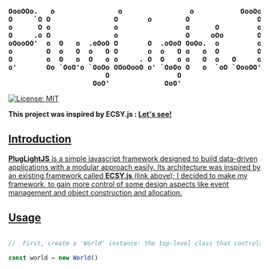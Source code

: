 <div align="center">
<b><pre>
OooOOo.   o               o                o           OooOoo .oOOOo.  
O     `O O               O       o        O                O  o     o  
o      O o               o                o      O         o  O.       
O     .o O               o                O     oOo        O   `OOoo.  
oOooOO'  o  O   o  .oOoO O       O  .oOoO OoOo.  o         o        `O 
o        O  o   O  o   O O       o  o   O o   o  O         O         o 
O        o  O   o  O   o o     . O  O   o o   O  o   O     o  O.    .O 
o'       Oo `OoO'o `OoOo OOoOooO o' `OoOo O   o  `oO `OooOO'   `oooO'  
                       O                O                              
                    OoO'             OoO'                              
</pre></b>
</div>

[![License: MIT](https://img.shields.io/badge/License-MIT-yellow.svg)](https://opensource.org/licenses/MIT)



                                                  
<b>This project was inspired by ECSY.js : <a href="https://github.com/ecsyjs/ecsy">Let's see!</b>

<h2><b>Introduction</b></h2>
<p>
  <b>PlugLightJS</b> is a simple javascript framework designed to build data-driven applications with a modular approach easily. Its architecture was inspired by an    existing framework called <b>ECSY.js</b> (link above); I decided to make my framework, to gain more control of some design aspects like event management and object construction and allocation.
</p>
<h2>Usage</h2>


```js

//  First, create a 'World' instance: the top-level class that controls the framework components

const world = new World()
```

